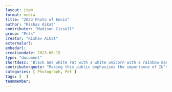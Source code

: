 ```yaml
---
layout: item
format: media
title: "2023 Photo of Ennis"
author: "Rishav Aikat"
contributor: "Madison Cissell"
group: "Pets"
creator: "Rishav Aikat"
externalurl: 
embedurl: 
creationdate: 2023-06-15
type: "document"
shortdesc: "Black and white rat with a white unicorn with a rainbow mane and golden horn hat costume around his head, standing near a yellow blanket"
contributorquote: "Making this public emphasizes the importance of IU’s digital and physical infrastructure in supporting digital methods."
categories: [ Photograph, Pet ]
tags: [  ]
teammember: 
---
```


